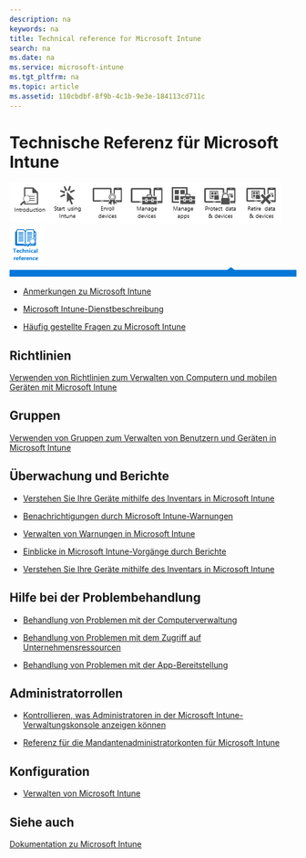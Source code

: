 ```yaml
---
description: na
keywords: na
title: Technical reference for Microsoft Intune
search: na
ms.date: na
ms.service: microsoft-intune
ms.tgt_pltfrm: na
ms.topic: article
ms.assetid: 110cbdbf-8f9b-4c1b-9e3e-184113cd711c
---
```

# Technische Referenz f&#252;r Microsoft Intune
![](../Image/Nav_Icons/WIT_Tile_W_Overview.png)![](../Image/Nav_Icons/WIT_Tile_W_GetStarted.png)![](../Image/Nav_Icons/WIT_Tile_W_EnrollDevices.png)![](../Image/Nav_Icons/WIT_Tile_W_ManageDevices.png)![](../Image/Nav_Icons/WIT_Tile_W_ManageApps.png)![](../Image/Nav_Icons/WIT_Tile_W_ProtectResources.png)![](../Image/Nav_Icons/WIT_Tile_W_RetireData.png)![](../Image/Nav_Icons/WIT_Tile_W_TechnicalReferenceHighlight.png)
![](../Image/Nav_Icons/WIT_Banner_TechnicalReference.png)

-   [Anmerkungen zu Microsoft Intune](../Topic/Release_notes_for_Microsoft_Intune.md)

-   [Microsoft Intune-Dienstbeschreibung](../Topic/Microsoft_Intune_Service_Description.md)

-   [Häufig gestellte Fragen zu Microsoft Intune](../Topic/Frequently_asked_questions_for_Microsoft_Intune.md)

## Richtlinien
[Verwenden von Richtlinien zum Verwalten von Computern und mobilen Geräten mit Microsoft Intune](../Topic/Use_policies_to_manage_computers_and_mobile_devices_with_Microsoft_Intune.md)

## Gruppen
[Verwenden von Gruppen zum Verwalten von Benutzern und Geräten in Microsoft Intune](../Topic/Use_groups_to_manage_users_and_devices_with_Microsoft_Intune.md)

## Überwachung und Berichte

-   [Verstehen Sie Ihre Geräte mithilfe des Inventars in Microsoft Intune](../Topic/Understand_your_devices_with_inventory_in_Microsoft_Intune.md)

-   [Benachrichtigungen durch Microsoft Intune-Warnungen](../Topic/Get_notified_by_Microsoft_Intune_alerts.md)

-   [Verwalten von Warnungen in Microsoft Intune](../Topic/Manage_alerts_in_Microsoft_Intune.md)

-   [Einblicke in Microsoft Intune-Vorgänge durch Berichte](../Topic/Understand_Microsoft_Intune_operations_by_using_reports.md)

-   [Verstehen Sie Ihre Geräte mithilfe des Inventars in Microsoft Intune](../Topic/Understand_your_devices_with_inventory_in_Microsoft_Intune.md)

## Hilfe bei der Problembehandlung

-   [Behandlung von Problemen mit der Computerverwaltung](https://technet.microsoft.com/library/dn646987.aspx)

-   [Behandlung von Problemen mit dem Zugriff auf Unternehmensressourcen](https://technet.microsoft.com/library/dn920452.aspx)

-   [Behandlung von Problemen mit der App-Bereitstellung](https://technet.microsoft.com/library/dn646954.aspx)

## Administratorrollen

-   [Kontrollieren, was Administratoren in der Microsoft Intune-Verwaltungskonsole anzeigen können](../Topic/Control_what_admins_can_see_in_the_Microsoft_Intune_admin_console.md)

-   [Referenz für die Mandantenadministratorkonten für Microsoft Intune](../Topic/Reference_for_Tenant_Administrator_accounts_for_Microsoft_Intune.md)

## Konfiguration

-   [Verwalten von Microsoft Intune](../Topic/Maintain_Microsoft_Intune.md)

## Siehe auch
[Dokumentation zu Microsoft Intune](../Topic/Documentation_for_Microsoft_Intune.md)

